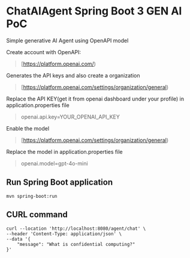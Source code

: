 # ChatAIAgent Spring Boot 3 GEN AI PoC
Simple generative AI Agent using OpenAPI model

Create account with OpenAPI:
> [https://platform.openai.com/)

Generates the API keys and also create a organization
> [https://platform.openai.com/settings/organization/general)

Replace the API KEY(get it from openai dashboard under your profile) in application.properties file
> openai.api.key=YOUR_OPENAI_API_KEY

Enable the model
> [https://platform.openai.com/settings/organization/general)

Replace the model in application.properties file
> openai.model=gpt-4o-mini

## Run Spring Boot application
```
mvn spring-boot:run
```
## CURL command
```
curl --location 'http://localhost:8080/agent/chat' \
--header 'Content-Type: application/json' \
--data '{
    "message": "What is confidential computing?"
}'

```
